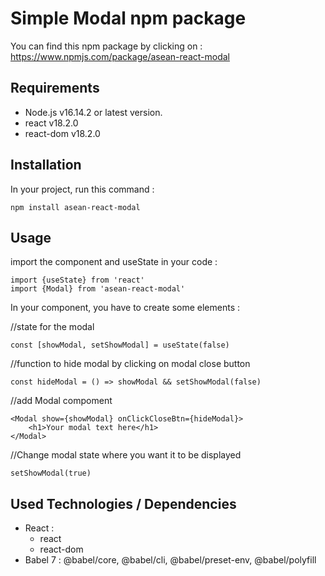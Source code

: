 # Simple Modal npm package

You can find this npm package by clicking on : https://www.npmjs.com/package/asean-react-modal

## Requirements

- Node.js v16.14.2 or latest version.
- react v18.2.0
- react-dom v18.2.0

## Installation

In your project, run this command :

`npm install asean-react-modal`

## Usage

import the component and useState  in your code :

```
import {useState} from 'react'
import {Modal} from 'asean-react-modal'
```

In your component, you have to create some elements : 

//state for the modal 
```
const [showModal, setShowModal] = useState(false)
```

//function to hide modal by clicking on modal close button
```
const hideModal = () => showModal && setShowModal(false)
```

//add Modal compoment
```
<Modal show={showModal} onClickCloseBtn={hideModal}>
    <h1>Your modal text here</h1>
</Modal>
```

//Change modal state where you want it to be displayed
```
setShowModal(true)
```

## Used Technologies / Dependencies

- React :
  - react
  - react-dom
- Babel 7 : @babel/core, @babel/cli, @babel/preset-env, @babel/polyfill